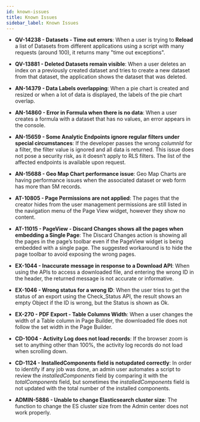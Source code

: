 ```yaml
---
id: known-issues
title: Known Issues
sidebar_label: Known Issues
---
```


<div style={{textAlign: "justify"}}>
 

* **QV-14238 - Datasets - Time out errors**: When a user is trying to **Reload** a list of Datasets from different applications using a script with many requests (around 100), it returns many "time out exceptions".

* **QV-13881 - Deleted Datasets remain visible**: When a user deletes an index on a previously created dataset and tries to create a new dataset from that dataset, the application shows the dataset that was deleted.

* **AN-14379 - Data Labels overlapping**: When a pie chart is created and resized or when a lot of data is displayed, the labels of the pie chart overlap.

* **AN-14860 - Error in Formula when there is no data**: When a user creates a formula with a dataset that has no values, an error appears in the console.

* **AN-15659 - Some Analytic Endpoints ignore regular filters under special circumstances**: If the developer passes the wrong *columnId* for a filter, the filter value is ignored and all data is returned. This issue does not pose a security risk, as it doesn’t apply to RLS filters. The list of the affected endpoints is available upon request. 

* **AN-15688 - Geo Map Chart performance issue**: Geo Map Charts are having performance issues when the associated dataset or web form has more than 5M records. 

* **AT-10805 - Page Permissions are not applied**: The pages that the creator hides from the user management permissions are still listed in the navigation menu of the Page View widget, however they show no content.

* **AT-11015 - PageView - Discard Changes shows all the pages when embedding a Single Page**: The Discard Changes action is showing all the pages in the page’s toolbar even if the PageView widget is being embedded with a single page. The suggested workaround is to hide the page toolbar to avoid exposing the wrong pages.

* **EX-1044 - Inaccurate message in response to a Download API**: When using the APIs to access a downloaded file, and entering the wrong ID in the header, the returned message is not accurate or informative.

* **EX-1046 - Wrong status for a wrong ID**: When the user tries to get the status of an export using the Check_Status API, the result shows an empty Object if the ID is wrong, but the Status is shown as Ok.

* **EX-270 - PDF Export - Table Columns Width**: When a user changes the width of a Table column in Page Builder, the downloaded file does not follow the set width in the Page Builder. 

* **CD-1004 - Activity Log does not load records**: If the browser zoom is set to anything other than 100%, the activity log records do not load when scrolling down.

* **CD-1124 - InstalledComponents field is notupdated correctly**: In order to identify if any job was done, an admin user automates a script to review the *installedComponents* field by comparing it with the *totalComponents* field, but sometimes the *installedComponents* field is not updated with the total number of the installed components.

* **ADMIN-5886 - Unable to change Elasticsearch cluster size**: The function to change the ES cluster size from the Admin center does not work properly.


</div>
